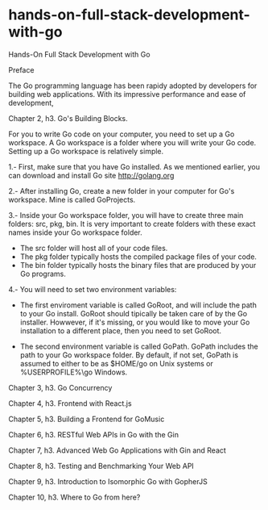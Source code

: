 # hands-on-full-stack-development-with-go
Hands-On Full Stack Development with Go

Preface

The Go programming language has been rapidy adopted by developers for building web applications. With its impressive performance and ease of development, 

Chapter 2, h3. Go's Building Blocks.

For you to write Go code on your computer, you need to set up a Go workspace. A Go workspace is a folder where you will write your Go code. Setting up a Go workspace is relatively simple.

1.- First, make sure that you have Go installed. As we mentioned earlier, you can download and install Go site http://golang.org

2.- After installing Go, create a new folder in your computer for Go's workspace. Mine is called GoProjects.

3.- Inside your Go workspace folder, you will have to create three main folders: src, pkg, bin. It is very important to create folders with these exact names inside your Go workspace folder.

  * The src folder will host all of your code files.
  * The pkg folder typically hosts the compiled package files of your code.
  * The bin folder typically hosts the binary files that are produced by your Go programs.

4.- You will need to set two environment variables:
  
  * The first enviroment variable is called GoRoot, and will include the path to your Go install. GoRoot should tipically be taken care of by the Go installer. Howwever, if it's missing, or you would like to move your Go installation to a different place, then you need to set GoRoot.

  * The second environment variable is called GoPath. GoPath includes the path to your Go workspace folder. By default, if not set, GoPath is assumed to either to be as $HOME/go on Unix systems or %USERPROFILE%\go Windows.  


Chapter 3, h3. Go Concurrency

Chapter 4, h3. Frontend with React.js

Chapter 5, h3. Building a Frontend for GoMusic

Chapter 6, h3. RESTful Web APIs in Go with the Gin

Chapter 7, h3. Advanced Web Go Applications with Gin and React

Chapter 8, h3. Testing and Benchmarking Your Web API

Chapter 9, h3. Introduction to Isomorphic Go with GopherJS

Chapter 10, h3. Where to Go from here?